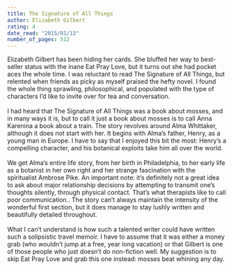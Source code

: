 ```yaml
---
title: The Signature of All Things
author: Elizabeth Gilbert
rating: 4
date_read: "2015/01/13"
number_of_pages: 512
---
```


Elizabeth Gilbert has been hiding her cards. She bluffed her way to best-seller status with the inane Eat Pray Love, but it turns out she had pocket aces the whole time. I was reluctant to read The Signature of All Things, but relented when friends as picky as myself praised the hefty novel. I found the whole thing sprawling, philosophical, and populated with the type of characters I’d like to invite over for tea and conversation. <br/><br/>I had heard that The Signature of All Things was a book about mosses, and in many ways it is, but to call it just a book about mosses is to call Anna Karenina a book about a train. The story revolves around Alma Whittaker, although it does not start with her. It begins with Alma’s father, Henry, as a young man in Europe. I have to say that I enjoyed this bit the most: Henry’s a compelling character, and his botanical exploits take him all over the world.<br/><br/>We get Alma’s entire life story, from her birth in Philadelphia, to her early life as a botanist in her own right and her strange fascination with the spiritualist Ambrose Pike. <spoiler>An important note: it’s definitely not a great idea to ask about major relationship decisions by attempting to transmit one’s thoughts silently, through physical contact. That’s what therapists like to call poor communication.</spoiler>. The story can’t always maintain the intensity of the wonderful first section, but it does manage to stay lushly written and beautifully detailed throughout.<br/><br/>What I can’t understand is how such a talented writer could have written such a solipsistic travel memoir. I have to assume that it was either a money grab (who wouldn’t jump at a free, year long vacation) or that Gilbert is one of those people who just doesn’t do non-fiction well. My suggestion is to skip Eat Pray Love and grab this one instead: mosses beat whining any day.